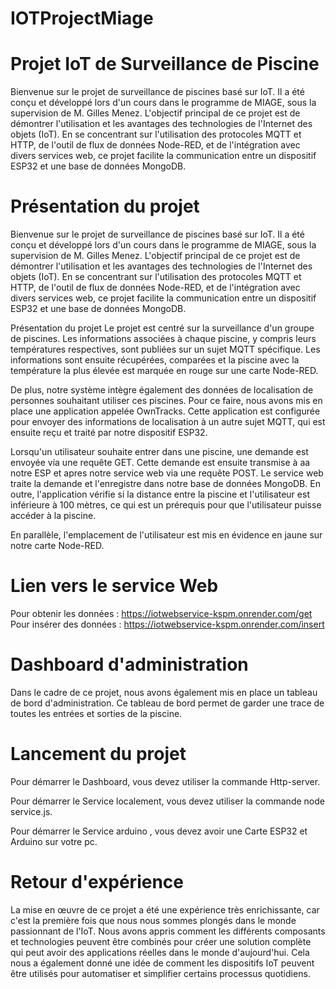 # IOTProjectMiage
# Projet IoT de Surveillance de Piscine

Bienvenue sur le projet de surveillance de piscines basé sur IoT. Il a été conçu et développé lors d'un cours dans le programme de MIAGE, sous la supervision de M. Gilles Menez. L'objectif principal de ce projet est de démontrer l'utilisation et les avantages des technologies de l'Internet des objets (IoT). En se concentrant sur l'utilisation des protocoles MQTT et HTTP, de l'outil de flux de données Node-RED, et de l'intégration avec divers services web, ce projet facilite la communication entre un dispositif ESP32 et une base de données MongoDB.

# Présentation du projet

Bienvenue sur le projet de surveillance de piscines basé sur IoT. Il a été conçu et développé lors d'un cours dans le programme de MIAGE, sous la supervision de M. Gilles Menez. L'objectif principal de ce projet est de démontrer l'utilisation et les avantages des technologies de l'Internet des objets (IoT). En se concentrant sur l'utilisation des protocoles MQTT et HTTP, de l'outil de flux de données Node-RED, et de l'intégration avec divers services web, ce projet facilite la communication entre un dispositif ESP32 et une base de données MongoDB.

Présentation du projet
Le projet est centré sur la surveillance d'un groupe de piscines. Les informations associées à chaque piscine, y compris leurs températures respectives, sont publiées sur un sujet MQTT spécifique. Les informations sont ensuite récupérées, comparées et la piscine avec la température la plus élevée est marquée en rouge sur une carte Node-RED.

De plus, notre système intègre également des données de localisation de personnes souhaitant utiliser ces piscines. Pour ce faire, nous avons mis en place une application appelée OwnTracks. Cette application est configurée pour envoyer des informations de localisation à un autre sujet MQTT, qui est ensuite reçu et traité par notre dispositif ESP32.

Lorsqu'un utilisateur souhaite entrer dans une piscine, une demande est envoyée via une requête GET. Cette demande est ensuite transmise à aa notre ESP et apres notre service web via une requête POST. Le service web traite la demande et l'enregistre dans notre base de données MongoDB. En outre, l'application vérifie si la distance entre la piscine et l'utilisateur est inférieure à 100 mètres, ce qui est un prérequis pour que l'utilisateur puisse accéder à la piscine.

En parallèle, l'emplacement de l'utilisateur est mis en évidence en jaune sur notre carte Node-RED.

# Lien vers le service Web
Pour obtenir les données : https://iotwebservice-kspm.onrender.com/get
Pour insérer des données : https://iotwebservice-kspm.onrender.com/insert

# Dashboard d'administration

Dans le cadre de ce projet, nous avons également mis en place un tableau de bord d'administration. Ce tableau de bord permet de garder une trace de toutes les entrées et sorties de la piscine.

# Lancement du projet

Pour démarrer le Dashboard, vous devez utiliser la commande Http-server.

Pour démarrer le Service localement, vous devez utiliser la commande node service.js.

Pour démarrer le Service arduino , vous devez avoir une Carte ESP32 et Arduino sur votre pc.


# Retour d'expérience

La mise en œuvre de ce projet a été une expérience très enrichissante, car c'est la première fois que nous nous sommes plongés dans le monde passionnant de l'IoT. Nous avons appris comment les différents composants et technologies peuvent être combinés pour créer une solution complète qui peut avoir des applications réelles dans le monde d'aujourd'hui. Cela nous a également donné une idée de comment les dispositifs IoT peuvent être utilisés pour automatiser et simplifier certains processus quotidiens.

